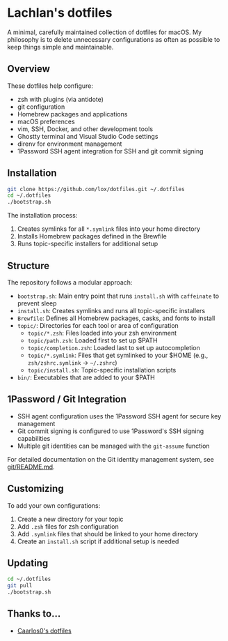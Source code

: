 # Lachlan's dotfiles

A minimal, carefully maintained collection of dotfiles for macOS. My philosophy is to delete unnecessary configurations as often as possible to keep things simple and maintainable.

## Overview

These dotfiles help configure:
- zsh with plugins (via antidote)
- git configuration
- Homebrew packages and applications
- macOS preferences
- vim, SSH, Docker, and other development tools
- Ghostty terminal and Visual Studio Code settings
- direnv for environment management
- 1Password SSH agent integration for SSH and git commit signing

## Installation

```bash
git clone https://github.com/lox/dotfiles.git ~/.dotfiles
cd ~/.dotfiles
./bootstrap.sh
```

The installation process:
1. Creates symlinks for all `*.symlink` files into your home directory
2. Installs Homebrew packages defined in the Brewfile
3. Runs topic-specific installers for additional setup

## Structure

The repository follows a modular approach:

- `bootstrap.sh`: Main entry point that runs `install.sh` with `caffeinate` to prevent sleep
- `install.sh`: Creates symlinks and runs all topic-specific installers
- `Brewfile`: Defines all Homebrew packages, casks, and fonts to install
- `topic/`: Directories for each tool or area of configuration
  - `topic/*.zsh`: Files loaded into your zsh environment
  - `topic/path.zsh`: Loaded first to set up $PATH
  - `topic/completion.zsh`: Loaded last to set up autocompletion
  - `topic/*.symlink`: Files that get symlinked to your $HOME (e.g., `zsh/zshrc.symlink` → `~/.zshrc`)
  - `topic/install.sh`: Topic-specific installation scripts
- `bin/`: Executables that are added to your $PATH

## 1Password / Git Integration

- SSH agent configuration uses the 1Password SSH agent for secure key management
- Git commit signing is configured to use 1Password's SSH signing capabilities
- Multiple git identities can be managed with the `git-assume` function

For detailed documentation on the Git identity management system, see [git/README.md](git/README.md).

## Customizing

To add your own configurations:
1. Create a new directory for your topic
2. Add `.zsh` files for zsh configuration
3. Add `.symlink` files that should be linked to your home directory
4. Create an `install.sh` script if additional setup is needed

## Updating

```bash
cd ~/.dotfiles
git pull
./bootstrap.sh
```

## Thanks to…
- [Caarlos0's dotfiles](https://github.com/caarlos0/dotfiles)
